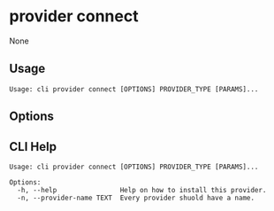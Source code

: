 
# provider connect

None

## Usage

```
Usage: cli provider connect [OPTIONS] PROVIDER_TYPE [PARAMS]...
```

## Options


## CLI Help

```
Usage: cli provider connect [OPTIONS] PROVIDER_TYPE [PARAMS]...

Options:
  -h, --help                Help on how to install this provider.
  -n, --provider-name TEXT  Every provider shuold have a name.
```
